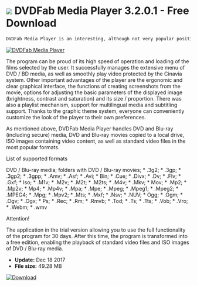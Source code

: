# ![](https://cdn.softexe.net/static/icon/3/dvdfab-media-player-10726.png) DVDFab Media Player 3.2.0.1 - Free Download

```sh
DVDFab Media Player is an interesting, although not very popular position in our country among DVD / Blu-ray movie players. Allows you to view video content stored on discs, as well as those saved on hard disk, ISO images, etc.
```
[![DVDFab Media Player](https:https://tse1.mm.bing.net/th?id=OIP.qQZoaQe_miRfWyldVwcEIAHaE6&pid=Api)](https://softexe.net/win/multimedia/audio-video-players/dvdfab-media-player:pRgbf.html)

The program can be proud of its high speed of operation and loading of the films selected by the user. It successfully manages the extensive menu of DVD / BD media, as well as smoothly play video protected by the Cinavia system. Other important advantages of the player are the ergonomic and clear graphical interface, the functions of creating screenshots from the movie, options for adjusting the basic parameters of the displayed image (brightness, contrast and saturation) and its size / proportion. There was also a playlist mechanism, support for multilingual media and subtitling support. Thanks to the graphic theme system, everyone can conveniently customize the look of the player to their own preferences.
 
 As mentioned above, DVDFab Media Player handles DVD and Blu-ray (including secure) media, DVD and Blu-ray movies copied to a local drive, ISO images containing video content, as well as standard video files in the most popular formats. 
 
 List of supported formats
 
 DVD / Blu-ray media; folders with DVD / Blu-ray movies; * .3g2; * .3gp; * .3gp2; * .3gpp; * .Amv; * .Asf; * .Avi; * Bin; * .Cue; * .Divx; * .Dv; * .Flv; * .Gxf; * Iso; * .M1v; * .M2v; * .M2t; * .M2ts; * .M4v; * .Mkv; * Mov; * .Mp2; * .Mp2v; * Mp4; * .Mp4v; * .Mpa; * .Mpe; * .Mpeg; * .Mpeg1; * .Mpeg2; * .MPEG4; * .Mpg; * .Mpv2; * .Mts; * .Mxf; * .Nsv; * .NUV; * Ogg; * .Ogm; * .Ogv; * .Ogx; * Ps; * .Rec; * .Rm; * .Rmvb; * .Tod; * .Ts; * .Tts; * .Vob; * .Vro; * .Webm; * .wmv
 
 Attention!
 
 The application in the trial version allowing you to use the full functionality of the program for 30 days. After this time, the program is transformed into a free edition, enabling the playback of standard video files and ISO images of DVD / Blu-ray media.


- **Update:** Dec 18 2017
- **File size:** 49.28 MB

[![Download](https://cdn.softexe.net/static/img/download.png)](https://softexe.net/win/multimedia/audio-video-players/dvdfab-media-player:pRgbf.html)

